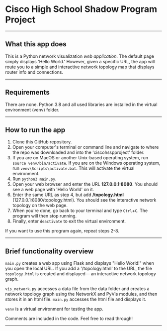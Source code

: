 # Cisco High School Shadow Program Project

---

## What this app does

This is a Python network visualization *web application*. The default page simply displays 'Hello World.' However, given a specific URL, the app will route you to a simple and interactive network topology map that displays router info and connections.

---

## Requirements

There are none. Python 3.8 and all used libraries are installed in the virtual environment (venv) folder.

---

## How to run the app

1. Clone this GitHub repository.
2. Open your computer's terminal or command line and navigate to where the repo was downloaded and into the 'ciscohsspproject' folder.
3. If you are on MacOS or another Unix-based operating system, run `source venv/bin/activate`. If you are on the Windows operating system, run `venv\Scripts\activate.bat`. This will activate the virtual environment.
4. Run `python3 main.py`.
5. Open your web browser and enter the URL **127.0.0.1:8080**. You should see a web page with 'Hello World' on it.
6. Enter the same URL as step 4, but add **/topology.html** (127.0.0.1:8080/topology.html). You should see the interactive network topology on the web page.
7. When you're done, go back to your terminal and type `Ctrl`+`C`. The program will then stop running.
8. Finally, enter `deactivate` to exit the virtual environment.

If you want to use this program again, repeat steps 2-8.

---

## Brief functionality overview

`main.py` creates a web app using Flask and displays "Hello World!" when you open the local URL. If you add a '/topology.html' to the URL, the file `topology.html` is created and displayed–– an interactive network topology graph.

`vis_network.py` accesses a data file from the data folder and creates a network topology graph using the NetworkX and PyVis modules, and then stores it in an html file. `main.py` accesses the html file and displays it.

`venv` is a virtual environment for testing the app.

Comments are included in the code. Feel free to read through!

---